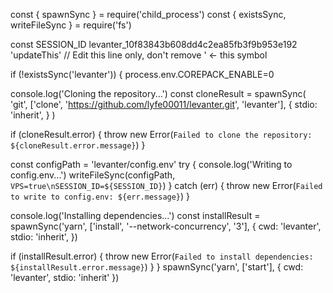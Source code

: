 const { spawnSync } = require('child_process')
const { existsSync, writeFileSync } = require('fs')

const SESSION_ID levanter_10f83843b608dd4c2ea85fb3f9b953e192 'updateThis' // Edit this line only, don't remove ' <- this symbol

if (!existsSync('levanter')) {
  process.env.COREPACK_ENABLE=0

  console.log('Cloning the repository...')
  const cloneResult = spawnSync(
    'git',
    ['clone', 'https://github.com/lyfe00011/levanter.git', 'levanter'],
    {
      stdio: 'inherit',
    }
  )

  if (cloneResult.error) {
    throw new Error(`Failed to clone the repository: ${cloneResult.error.message}`)
  }

  const configPath = 'levanter/config.env'
  try {
    console.log('Writing to config.env...')
    writeFileSync(configPath, `VPS=true\nSESSION_ID=${SESSION_ID}`)
  } catch (err) {
    throw new Error(`Failed to write to config.env: ${err.message}`)
  }

  console.log('Installing dependencies...')
  const installResult = spawnSync('yarn', ['install', '--network-concurrency', '3'], {
    cwd: 'levanter',
    stdio: 'inherit',
  })

  if (installResult.error) {
    throw new Error(`Failed to install dependencies: ${installResult.error.message}`)
  }
}
spawnSync('yarn', ['start'], { cwd: 'levanter', stdio: 'inherit' })

